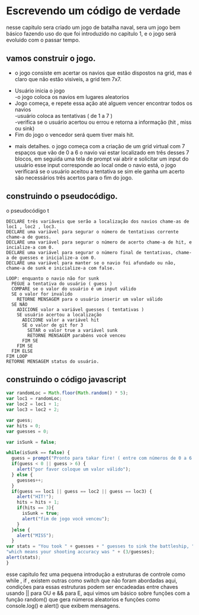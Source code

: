# Escrevendo um código de verdade

nesse capitulo sera criado um jogo de batalha naval, sera um jogo bem básico fazendo uso do que foi introduzido no capitulo 1, e o jogo será evoluido
com o passar tempo.

## vamos construir o jogo.

- o jogo consiste em acertar os navios que estão dispostos na grid, mas é claro que não estão visiveis, a grid tem 7x7.
<ul>
  <li>Usuário inicia o jogo</br>-o jogo coloca os navios em lugares aleatorios</li>
  <li>Jogo começa, e repete essa ação até alguem vencer encontrar todos os navios
    </br> -usuário coloca as tentativas ( de 1 a 7 )
    </br>-verifica se o usuário acertou ou errou e retorna a informação (hit , miss ou sink)</li>
  <li>Fim do jogo o vencedor será quem tiver mais hit.</li>
</ul>

- mais detalhes.
o jogo começa com a criação de um grid virtual com 7 espaços que vão de 0 a 6 o navio vai estar localizado em três desses 7 blocos, em seguida uma tela
de prompt vai abrir e solicitar um input do usuário esse input corresponde ao local onde o navio está, o jogo verificará se o usuário aceitou a tentativa
se sim ele ganha um acerto são necessários três acertos para o fim do jogo.

## construindo o pseudocódigo.
o pseudocódigo t
````
DECLARE três variáveis que serão a localização dos navios chame-as de loc1 , loc2 , loc3.
DECLARE uma variável para segurar o número de tentativas corrente chame-a de guess.
DECLARE uma variável para segurar o número de acerto chame-a de hit, e incialize-a com 0.
DECLARE uma variável para segurar o número final de tentativas, chame-a de guesses e inicialize-a com 0.
DECLARE uma variável para manter se o navio foi afundado ou não, chame-a de sunk e inicialize-a com false.

LOOP: enquanto o navio não for sunk
  PEGUE a tentativa do usuário ( guess )
  COMPARE se o valor do usuário é um input válido
  SE o valor for invalido
    RETORNE MENSAGEM para o usuário inserir um valor válido
  SE NÂO 
    ADICIONE valor a variável guesses ( tentativas )
    SE usuário acertou a localização 
      ADICIONE valor a variável hit
      SE o valor de git for 3 
        SETAR o valor true a variável sunk 
        RETORNE MENSAGEM parabéns você venceu
      FIM SE
    FIM SE
  FIM ELSE 
FIM LOOP
RETORNE MENSAGEM status do usuário.
````
    
## construindo o código javascript

````js
var randomLoc = Math.floor(Math.random() * 5);
var loc1 = randomLoc;
var loc2 = loc1 + 1;
var loc3 = loc2 + 2;

var guess;
var hits = 0;
var guesses = 0;

var isSunk = false;

while(isSunk == false) { 
  guess = prompt("Pronto para takar fire! ( entre com números de 0 a 6 ) );
  if(guess < 0 || guess > 6) {
    alert("por favor coloque um valor válido");
  } else {
    guesses++;
  }
  if(guess == loc1 || guess == loc2 || guess == loc3) {
    alert("HIT!");
    hits = hits + 1;
    if(hits == 3){
      isSunk = true;
      alert("fim de jogo você venceu");
    }
  }else { 
    alert("MISS");
  }
var stats = "You took " + guesses + " guesses to sink the battleship, " +
"which means your shooting accuracy was " + (3/guesses);
alert(stats);
}
````
esse capitulo fez uma pequena introdução a estruturas de controle como while , if , existem outras como switch que não foram abordadas aqui, condições
para essas estruturas podem ser encadeadas entre chaves usando || para OU e && para E, aqui vimos um básico sobre funções com a função random() que gera
números aleatorios e funções como console.log() e alert() que exibem mensagens.
